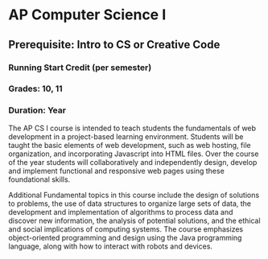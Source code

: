 # AP Computer Science I
## Prerequisite: Intro to CS or Creative Code
### Running Start Credit (per semester)
### Grades: 10, 11
### Duration: Year

The AP CS I course is intended to teach students the fundamentals of web development in a project-based learning environment. Students will be taught the basic elements of web development, such as web hosting, file organization, and incorporating Javascript into HTML files. Over the course of the year students will collaboratively and independently design, develop and implement functional and responsive web pages using these foundational skills. 

Additional Fundamental topics in this course include the design of solutions to problems, the use of data structures to organize large sets of data, the development and implementation of algorithms to process data and discover new information, the analysis of potential solutions, and the ethical and social implications of computing systems. The course emphasizes object-oriented programming and design using the Java programming language, along with how to interact with robots and devices.
